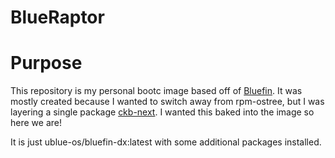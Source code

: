 # BlueRaptor
# Purpose

This repository is my personal bootc image based off of [Bluefin](https://projectbluefin.io/). It was mostly created because I wanted to switch away from rpm-ostree, but I was layering a single package [ckb-next](https://github.com/ckb-next/ckb-next). I wanted this baked into the image so here we are!

It is just ublue-os/bluefin-dx:latest with some additional packages installed.